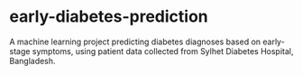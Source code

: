 # early-diabetes-prediction
A machine learning project predicting diabetes diagnoses based on early-stage symptoms, using patient data collected from Sylhet Diabetes Hospital, Bangladesh.
